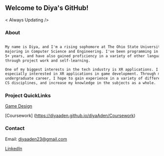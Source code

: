## Welcome to Diya's GitHub! 

< Always Updating />

### About


```markdown

My name is Diya, and I'm a rising sophomore at The Ohio State University. I'm 
majoring in Computer Science and Engineering. I've been programming in Java for 
5+ years, and have also gained proficiency in a variety of other languages 
through project work and self-learning.

One of my biggest interests in the tech industry is XR applications. I am 
especially interested in XR applications in game development. Through my 
undergraduate career, I hope to gain experience in a variety of different 
CS disciplines, and increase my knowledge in the subjects as a whole. 

```

### Project QuickLinks 

[Game Design](https://diyaaden.github.io/diyaAden/gameDesign)

[Coursework] (https://diyaaden.github.io/diyaAden/Coursework)

### Contact

Email: diyaaden23@gmail.com

[LinkedIn](https://www.linkedin.com/in/diya-adengada-a42264196/)

